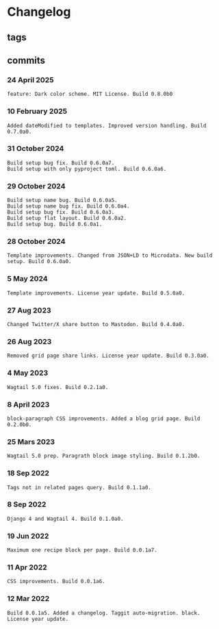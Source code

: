 # Changelog #

## tags ##

## commits ##

### 24 April 2025 ###

    feature: Dark color scheme. MIT License. Build 0.8.0b0

### 10 February 2025 ###

    Added dateModified to templates. Improved version handling. Build 0.7.0a0.

### 31 October 2024 ###

    Build setup bug fix. Build 0.6.0a7.
    Build setup with only pyproject toml. Build 0.6.0a6.

### 29 October 2024 ###

    Build setup name bug. Build 0.6.0a5.
    Build setup name bug fix. Build 0.6.0a4.
    Build setup bug fix. Build 0.6.0a3.
    Build setup flat layout. Build 0.6.0a2.
    Build setup bug. Build 0.6.0a1.

### 28 October 2024 ###

    Template improvements. Changed from JSON+LD to Microdata. New build setup. Build 0.6.0a0.

### 5 May 2024 ###

    Template improvements. License year update. Build 0.5.0a0.

### 27 Aug 2023 ###

    Changed Twitter/X share button to Mastodon. Build 0.4.0a0.

### 26 Aug 2023 ###

    Removed grid page share links. License year update. Build 0.3.0a0.

### 4 May 2023 ###

    Wagtail 5.0 fixes. Build 0.2.1a0.

### 8 April 2023 ###

    block-paragraph CSS improvements. Added a blog grid page. Build 0.2.0b0.


### 25 Mars 2023 ###

    Wagtail 5.0 prep. Paragrath block image styling. Build 0.1.2b0.

### 18 Sep 2022 ###

    Tags not in related pages query. Build 0.1.1a0.

### 8 Sep 2022 ###

    Django 4 and Wagtail 4. Build 0.1.0a0.

### 19 Jun 2022 ###

    Maximum one recipe block per page. Build 0.0.1a7.

### 11 Apr 2022 ###

    CSS improvements. Build 0.0.1a6.

### 12 Mar 2022 ###

    Build 0.0.1a5. Added a changelog. Taggit auto-migration. black. License year update.
